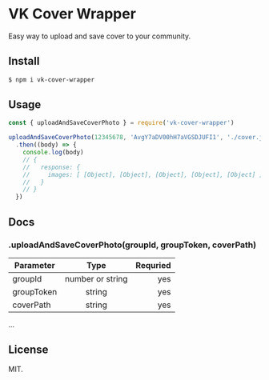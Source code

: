 # VK Cover Wrapper

Easy way to upload and save cover to your community.

## Install

```sh
$ npm i vk-cover-wrapper
```

## Usage

```javascript
const { uploadAndSaveCoverPhoto } = require('vk-cover-wrapper')

uploadAndSaveCoverPhoto(12345678, 'AvgY7aDV00hH7aVGSDJUFI1', './cover.jpg')
  .then((body) => {
    console.log(body)
    // {
    //   response: {
    //     images: [ [Object], [Object], [Object], [Object], [Object] ]
    //   }
    // }
  })
```

## Docs

### .uploadAndSaveCoverPhoto(groupId, groupToken, coverPath)

| Parameter  | Type                | Requried  |
| -----------|:-------------------:| ---------:|
| groupId    | number or string    | yes       |
| groupToken | string              | yes       |
| coverPath  | string              | yes       |

...

## License

MIT.
